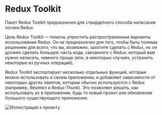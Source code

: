 # Redux Toolkit

Пакет Redux Toolkit предназначен для стандартного способа написания логики Redux.

Цель Redux Toolkit — помочь упростить распространенные варианты использования Redux. Он не предназначен для того, чтобы быть полным решением для всего, что вы, возможно, захотите сделать с Redux, но он должен сделать большую часть кода, связанного с Redux, который вам нужно написать, намного проще (или, в некоторых случаях, устранить некоторые из ручных операций).

Redux Toolkit экспортирует несколько отдельных функций, которые можно использовать в своем приложении, и добавляет зависимости от некоторых других пакетов, которые обычно используются с Redux (например, Reselect и Redux-Thunk). Это позволяет решить, как использовать их в приложении, будь то новый проект или обновление большого существующего приложения.

![Иллюстрация к проекту](https://github.com/8807010/Redux-Toolkit/scr.jpg)

